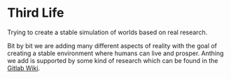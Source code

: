 # Third Life
Trying to create a stable simulation of worlds based on real research.

Bit by bit we are adding many different aspects of reality with the goal of creating a stable environment where humans can live and prosper. Anthing we add is supported by some kind of research which can be found in the [Gitlab Wiki](https://gitlab.com/groups/kdg-ti/the-lab/teams-23-24/third-life/-/wikis/Project-Overview).
